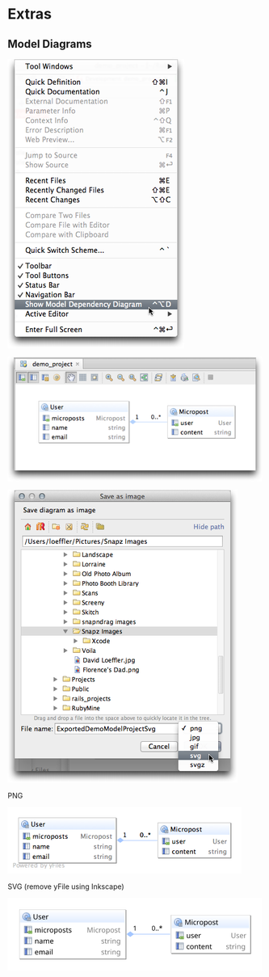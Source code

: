 # Extras #

## Model Diagrams ##

![ModelMenu](images/ShowModelMenu.png)

![Demo Project Model Diagram](images/DemoProjectModel.png)

![Export Model Diagram Dialog](images/ExportModelDiagramDialog.png)

PNG 

![Exported Demo Model Diagram](images/DemoExportDiagram.png)

SVG (remove yFile using Inkscape)

![SVG](images/ExportedDemoModelProjectSvg.svg)

<object data="images/ExportedDemoModelProjectSvg.svg" type="image/svg+xml" width="100%"/> 